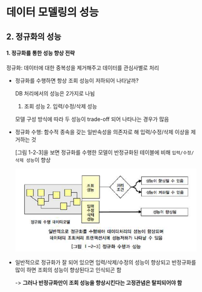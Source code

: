 # 데이터 모델링의 성능

## 2. 정규화의 성능

#### 1. 정규화를 통한 성능 향상 전략

정규화: 데이터에 대한 중복성을 제거해주고 데이터를 관심사별로 처리

- 정규화를 수행하면 항상 조회 성능이 저하되어 나타날까?

  DB 처리에서의 성능은 2가지로 나뉨

  1. 조회 성능	2. 입력/수정/삭제 성능

  모델 구성 방식에 따라 두 성능이 trade-off 되어 나타나는 경우가 많음

- 정규화 수행: 함수적 종속을 갖는 일반속성을 의존자로 해 입력/수정/삭제 이상을 제거하는 것

  [그림 1-2-3]을 보면 정규화를 수행한 모델이 반정규화된 테이블에 비해  `입력/수정/삭제 성능`이 향상

  ![image-20200217091452684](./image/image-20200217091452684.png) 

- 일반적으로 정규화가 잘 되어 있으면 입력/삭제/수정의 성능이 향상되고 반정규화를 많이 하면 조회의 성능이 향상된다고 인식되곤 함

  -> **그러나 반정규화만이 조회 성능을 향상시킨다는 고정관념은 탈피되어야 함**


